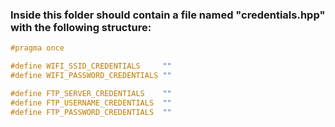 ### Inside this folder should contain a file named "credentials.hpp" with the following structure:

~~~cpp
#pragma once

#define WIFI_SSID_CREDENTIALS     ""
#define WIFI_PASSWORD_CREDENTIALS ""

#define FTP_SERVER_CREDENTIALS    ""
#define FTP_USERNAME_CREDENTIALS  ""
#define FTP_PASSWORD_CREDENTIALS  ""
~~~